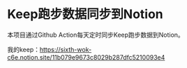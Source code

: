 # Keep跑步数据同步到Notion


本项目通过Github Action每天定时同步Keep跑步数据到Notion。

我的keep：https://sixth-wok-c6e.notion.site/11b079e9673c8029b287dfc5210093e4
